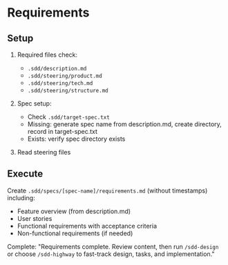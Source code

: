 # Requirements

## Setup
1. Required files check:
   - `.sdd/description.md`
   - `.sdd/steering/product.md`
   - `.sdd/steering/tech.md`
   - `.sdd/steering/structure.md`

2. Spec setup:
   - Check `.sdd/target-spec.txt`
   - Missing: generate spec name from description.md, create directory, record in target-spec.txt
   - Exists: verify spec directory exists

3. Read steering files

## Execute
Create `.sdd/specs/[spec-name]/requirements.md` (without timestamps) including:
- Feature overview (from description.md)
- User stories
- Functional requirements with acceptance criteria
- Non-functional requirements (if needed)

Complete:
"Requirements complete. Review content, then run `/sdd-design` or choose `/sdd-highway` to fast-track design, tasks, and implementation."
